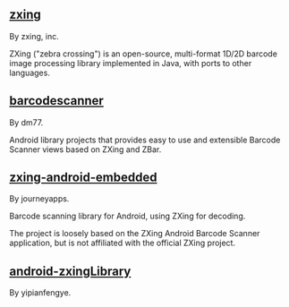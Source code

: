 ## [zxing](https://github.com/zxing/zxing)

By zxing, inc.

ZXing ("zebra crossing") is an open-source, multi-format 1D/2D barcode image processing library implemented in Java, with ports to other languages.

## [barcodescanner](https://github.com/dm77/barcodescanner)

By dm77.

Android library projects that provides easy to use and extensible Barcode Scanner views based on ZXing and ZBar.

## [zxing-android-embedded](https://github.com/journeyapps/zxing-android-embedded)

By journeyapps.

Barcode scanning library for Android, using ZXing for decoding.

The project is loosely based on the ZXing Android Barcode Scanner application, but is not affiliated with the official ZXing project.

## [android-zxingLibrary](https://github.com/yipianfengye/android-zxingLibrary)

By yipianfengye.

